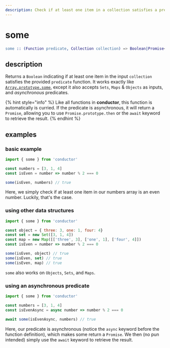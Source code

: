```yaml
---
description: Check if at least one item in a collection satisfies a predicate
---
```


# some

```erlang
some :: (Function predicate, Collection collection) => Boolean|Promise<Boolean> output
```

## description

Returns a `Boolean` indicating if at least one item in the input `collection` satisfies the provided `predicate` function. It works exactly like [`Array.prototype.some`](https://developer.mozilla.org/en-US/docs/Web/JavaScript/Reference/Global_Objects/Array/some), except it also accepts `Sets`, `Maps` & `Objects` as inputs, and _asynchronous_ predicates.

{% hint style="info" %}
Like all functions in **conductor**, this function is automatically is curried. If the predicate is asynchronous, it will return a `Promise`, allowing you to use `Promise.prototype.then` or the `await` keyword to retrieve the result.
{% endhint %}

## examples

### basic example

```javascript
import { some } from 'conductor'

const numbers = [3, 1, 4]
const isEven = number => number % 2 === 0

some(isEven, numbers) // true
```

Here, we simply check if at least one item in our numbers array is an even number. Luckily, that's the case.

### using other data structures

```javascript
import { some } from 'conductor'

const object = { three: 3, one: 1, four: 4}
const set = new Set([3, 1, 4])
const map = new Map([['three', 3], ['one', 1], ['four', 4]])
const isEven = number => number % 2 === 0

some(isEven, object) // true
some(isEven, set) // true
some(isEven, map) // true
```

`some` also works on `Objects`, `Sets`, and `Maps`.

### using an asynchronous predicate

```javascript
import { some } from 'conductor'

const numbers = [3, 1, 4]
const isEvenAsync = async number => number % 2 === 0

await some(isEvenAsync, numbers) // true
```

Here, our predicate is asynchronous \(notice the `async` keyword before the function definition\), which makes some return a `Promise`. We then \(no pun intended\) simply use the `await` keyword to retrieve the result.

